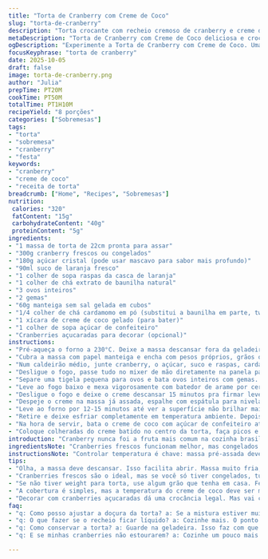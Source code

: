 ```yaml
---
title: "Torta de Cranberry com Creme de Coco"
slug: "torta-de-cranberry"
description: "Torta crocante com recheio cremoso de cranberry e creme de coco. Massa pré-assada para evitar encharcar; recheio cozido até as frutas estourarem, liberando todo o sabor ácido e doce. Cremoso com ovo temperado para firmeza sem ressecar, e uma pitada de cardamomo para um toque diferente. Cobertura de creme de coco batido ao invés de chantilly tradicional, garantindo frescor e leveza. Dica: use frutas frescas ou congeladas, o que tiver em casa. Pra conservar: geladeira fechada, boa por 3 dias."
metaDescription: "Torta de Cranberry com Creme de Coco deliciosa e crocante. Aprenda a fazer essa combinação incrível com um toque de cardamomo."
ogDescription: "Experimente a Torta de Cranberry com Creme de Coco. Uma combinação de sabores que traz um frescor e leveza únicos para sua mesa."
focusKeyphrase: "torta de cranberry"
date: 2025-10-05
draft: false
image: torta-de-cranberry.png
author: "Julia"
prepTime: PT20M
cookTime: PT50M
totalTime: PT1H10M
recipeYield: "8 porções"
categories: ["Sobremesas"]
tags:
- "torta"
- "sobremesa"
- "cranberry"
- "festa"
keywords:
- "cranberry"
- "creme de coco"
- "receita de torta"
breadcrumb: ["Home", "Recipes", "Sobremesas"]
nutrition: 
 calories: "320"
 fatContent: "15g"
 carbohydrateContent: "40g"
 proteinContent: "5g"
ingredients:
- "1 massa de torta de 22cm pronta para assar"
- "300g cranberry frescos ou congelados"
- "180g açúcar cristal (pode usar mascavo para sabor mais profundo)"
- "90ml suco de laranja fresco"
- "1 colher de sopa raspas da casca de laranja"
- "1 colher de chá extrato de baunilha natural"
- "3 ovos inteiros"
- "2 gemas"
- "60g manteiga sem sal gelada em cubos"
- "1/4 colher de chá cardamomo em pó (substitui a baunilha em parte, twist esperado)"
- "1 xícara de creme de coco gelado (para bater)"
- "1 colher de sopa açúcar de confeiteiro"
- "Cranberries açucaradas para decorar (opcional)"
instructions:
- "Pré-aqueça o forno a 230°C. Deixe a massa descansar fora da geladeira uns 15 minutos, facilita abrir. Coloque na forma funda 22cm, ajeite as bordas dobrando e aparando com faca afiada para ficar uniforme."
- "Cubra a massa com papel manteiga e encha com pesos próprios, grãos ou feijão cru. Asse por volta de 11-14 minutos até dourar levemente. Tire do forno, retire pesos e papel – aguarde esfriar pra não deformar a massa enquanto faz o recheio."
- "Num caldeirão médio, junte cranberry, o açúcar, suco e raspas, cardamomo e baunilha. Cozinhe fogo médio, mexendo de vez em quando, até as frutas estourarem e a mistura engrossar um pouco. Preste atenção, isso rola em uns 14 minutos +/-; vai ter aquele som das frutas estourando e aroma cítrico bem forte."
- "Desligue o fogo, passe tudo no mixer de mão diretamente na panela para um purê rústico. Em seguida, coe tudo por uma peneira fina com uma colher, esfregando levemente para extrair o máximo sem a parte grossa. Imediatamente incorpore a manteiga em pedacinhos mexendo rápido para derreter."
- "Separe uma tigela pequena para ovos e bata ovos inteiros com gemas. Vá incorporando 240ml do purê morno aos poucos, batendo firme pra não cozinhar os ovos (temperar). Depois, devolva tudo pra panela com o restante do purê."
- "Leve ao fogo baixo e mexa vigorosamente com batedor de arame por cerca de 9 minutos. O creme vai engrossar e ficar aveludado, sem deixar encarar ponto de ovo mexido. Se tiver dúvidas, com colher retire um pouco e veja se consegue cobrir o dorso sem escorrer rápido demais."
- "Desligue o fogo e deixe o creme descansar 15 minutos pra firmar levemente. Enquanto isso, reduza o forno pra 175°C."
- "Despeje o creme na massa já assada, espalhe com espátula para nivelar, nada muito perfeito, deixa aspecto artesanal."
- "Leve ao forno por 12-15 minutos até ver a superfície não brilhar mais, as bordas estiverem ligeiramente retraídas do molde e o centro ainda balançar com jeitinho."
- "Retire e deixe esfriar completamente em temperatura ambiente. Depois cubra com plástico e refrigere no mínimo 3 horas, para endurecer e assentar os sabores."
- "Na hora de servir, bata o creme de coco com açúcar de confeiteiro até formar picos firmes. Se não achar creme de coco, use creme de leite fresco gelado, mas aí diminua o açúcar para não ficar enjoativo."
- "Coloque colheradas do creme batido no centro da torta, faça picos e vales com as costas da colher. Se quiser, jogue cranberries açucaradas para um visual interessante e um contraste surpresa na textura."
introduction: "Cranberry nunca foi a fruta mais comum na cozinha brasileira, mas tem algo na acidez e intensidade dessa baga que chama atenção. Já testei algumas versões onde o recheio ficava muito líquido ou com gosto muito azedo. Aprendi que pré-assar a massa evita aquela umidade incômoda, e temperar os ovos com o purê morno evita ovos cozidos demais dando aquela textura estranha. Usar cardamomo em vez de baunilha pura traz um charme à torta - aroma único, sem perder o aconchego. A cobertura com creme de coco dá leveza, menos doce e bem tropical. Pra quem não tem peso de torta, qualquer grão cru serve. Indico deixar a torta na geladeira umas horas para firmar antes da festa, porque quente o recheio é mole demais."
ingredientsNote: "Cranberries frescos funcionam melhor, mas congelados vão ao ponto também e você pode usar um pouco menos de açúcar dependendo da acidez. Sacar as sementes do purê com peneira faz diferença no toque final, deixa textura mais suave. Substituir a manteiga por óleo de coco traz outra camada, experimente se quer versão vegana. O cardamomo é opcional, eu uso meio tanto porque não tem aquele aroma enjoativo típico da canela, combina demais com frutas cítricas. A massa pode ser feita em casa ou comprada pronta, desde que seja bem fria antes de assar para não encolher demais. Use suco de laranja natural, evita industrializados cheios de conservantes que alteram sabor. Para bater o creme, paciência e bowl gelado são suas armas contra um creme escorrido."
instructionsNote: "Controlar temperatura é chave: massa pré-assada deve dourar mas não torrar; o recheio nunca pode ferver alto para não talhar o ovo. Mexa sempre, desconfie se parecer grudando demais no fundo da panela, abaixe o fogo. Na hora de coar, paciência: o que fica na peneira não é desperdício, pode reaproveitar em sucos ou geleias para não perder nada. O creme pronto tem que balançar mas não escorrer como gelatina mole. A concorrência dos sabores cítricos e o toque do cardamomo vão ser perceptíveis, mas não excessivos. Para montar, faça tudo com calma; se enrolar na refrigeração a textura pode ficar muito mole ou aguada. A batida do creme de coco é simples, mas essencial que esteja geladíssimo, caso contrário vira líquido em segundos. Por último, decorar com frutas açucaradas dá charme e crocância, só não exagere para manter o frescor do conjunto."
tips:
- "Olha, a massa deve descansar. Isso facilita abrir. Massa muito fria, encolhe, e já passei por isso. Deixa tempo fora da geladeira. 15 minutos são suficientes. Se usar grãos como peso, isso vai fazer a diferença. Cuidado para não dourar demais."
- "Cranberries frescos são o ideal, mas se você só tiver congelados, tudo bem. Use menos açúcar se a acidência estiver forte. Aprendi que coar o purê melhora a textura. Fica mais suave e muito melhor. Não jogue fora o que sobra na peneira. Pode usar em smoothies."
- "Se não tiver weight para torta, use algum grão que tenha em casa. Feijão cru serve. Sempre funciona e também já fiz isso. O calor do forno deve ser constante. Reduza para 175°C, como recomendo, pra assar sem queimar."
- "A cobertura é simples, mas a temperatura do creme de coco deve ser muito baixa. Se não, desanda. Bata até formar picos firmes. Tem que ter paciência pra isso. Observe bem, ou o creme pode não firmar como você quer."
- "Decorar com cranberries açucaradas dá uma crocância legal. Mas vai com calma. Não exagere. Pode deixar muito doce. O ideal é um equilíbrio. É bom visualizar o resultado antes de montar. Frescor é o que buscamos."
faq:
- "q: Como posso ajustar a doçura da torta? a: Se a mistura estiver muito doce, use menos açúcar. Experimente primeiro. Dependendo da receita. Você pode até usar açúcar mascavo. Nesse caso, o sabor fica mais profundo."
- "q: O que fazer se o recheio ficar líquido? a: Cozinhe mais. O ponto certo é fundamental. Mexa sempre. Se ferver rápido, abaixe o fogo. Também pode deixar esfriar para ver. Receita pede atenção."
- "q: Como conservar a torta? a: Guarde na geladeira. Isso faz com que mantenha a textura. Se precisar por mais tempo, pode congelar. Mas ali, o sabor muda. Para poucos dias, geladeira é o ideal."
- "q: E se minhas cranberries não estourarem? a: Cozinhe um pouco mais. O calor liberará o suco. Não tenha medo de mexer. Você vai perceber pelo som. Quase um estalo quando estouram, isso é sinal."

---
```

